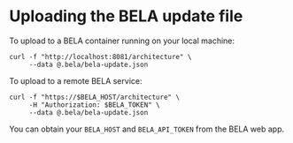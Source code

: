 # Uploading the BELA update file

To upload to a BELA container running on your local machine:

```
curl -f "http://localhost:8081/architecture" \
     --data @.bela/bela-update.json
```

To upload to a remote BELA service:

```
curl -f "https://$BELA_HOST/architecture" \
     -H "Authorization: $BELA_TOKEN" \
     --data @.bela/bela-update.json
```

You can obtain your `BELA_HOST` and `BELA_API_TOKEN` from the BELA web app.
